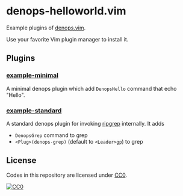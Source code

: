 # denops-helloworld.vim

Example plugins of [denops.vim](https://github.com/vim-denops/denops.vim).

Use your favorite Vim plugin manager to install it.

## Plugins

### [example-minimal](./denops/example-minimal)

A minimal denops plugin which add `DenopsHello` command that echo "Hello".

### [example-standard](./denops/example-standard)

A standard denops plugin for invoking [ripgrep][ripgrep] internally. It adds

- `DenopsGrep` command to grep
- `<Plug>(denops-grep)` (default to `<Leader>gp`) to grep

[ripgrep]: https://github.com/BurntSushi/ripgrep

## License

Codes in this repository are licensed under [CC0](./LICENSE).

[![CC0](http://i.creativecommons.org/p/zero/1.0/88x31.png "CC0")](http://creativecommons.org/publicdomain/zero/1.0/deed.ja)
